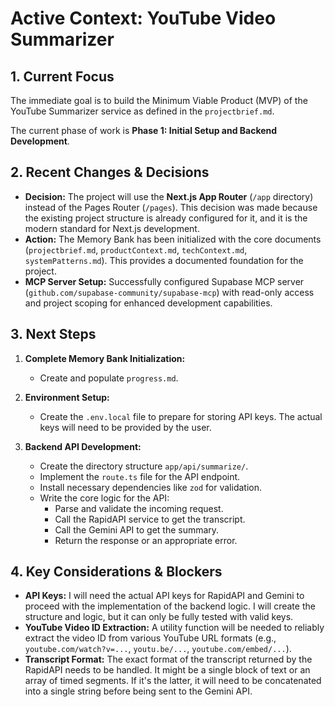 # Active Context: YouTube Video Summarizer

## 1. Current Focus

The immediate goal is to build the Minimum Viable Product (MVP) of the YouTube Summarizer service as defined in the `projectbrief.md`.

The current phase of work is **Phase 1: Initial Setup and Backend Development**.

## 2. Recent Changes &amp; Decisions

-   **Decision:** The project will use the **Next.js App Router** (`/app` directory) instead of the Pages Router (`/pages`). This decision was made because the existing project structure is already configured for it, and it is the modern standard for Next.js development.
-   **Action:** The Memory Bank has been initialized with the core documents (`projectbrief.md`, `productContext.md`, `techContext.md`, `systemPatterns.md`). This provides a documented foundation for the project.
-   **MCP Server Setup:** Successfully configured Supabase MCP server (`github.com/supabase-community/supabase-mcp`) with read-only access and project scoping for enhanced development capabilities.

## 3. Next Steps

1.  **Complete Memory Bank Initialization:**
    -   Create and populate `progress.md`.

2.  **Environment Setup:**
    -   Create the `.env.local` file to prepare for storing API keys. The actual keys will need to be provided by the user.

3.  **Backend API Development:**
    -   Create the directory structure `app/api/summarize/`.
    -   Implement the `route.ts` file for the API endpoint.
    -   Install necessary dependencies like `zod` for validation.
    -   Write the core logic for the API:
        -   Parse and validate the incoming request.
        -   Call the RapidAPI service to get the transcript.
        -   Call the Gemini API to get the summary.
        -   Return the response or an appropriate error.

## 4. Key Considerations &amp; Blockers

-   **API Keys:** I will need the actual API keys for RapidAPI and Gemini to proceed with the implementation of the backend logic. I will create the structure and logic, but it can only be fully tested with valid keys.
-   **YouTube Video ID Extraction:** A utility function will be needed to reliably extract the video ID from various YouTube URL formats (e.g., `youtube.com/watch?v=...`, `youtu.be/...`, `youtube.com/embed/...`).
-   **Transcript Format:** The exact format of the transcript returned by the RapidAPI needs to be handled. It might be a single block of text or an array of timed segments. If it's the latter, it will need to be concatenated into a single string before being sent to the Gemini API.
